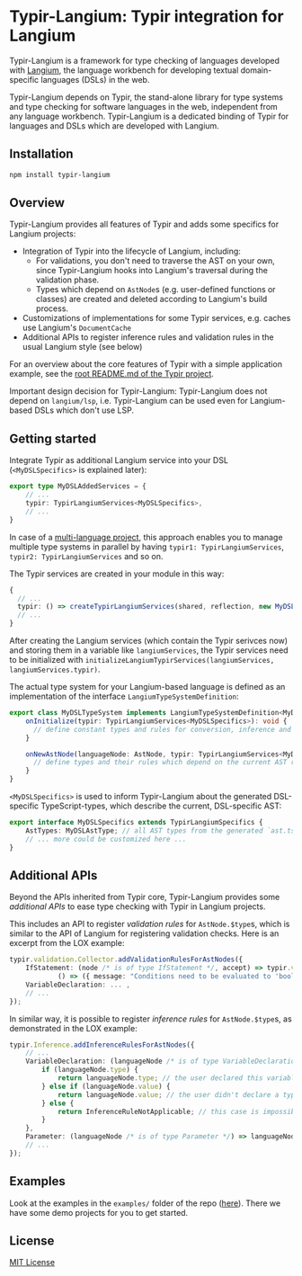 # Typir-Langium: Typir integration for Langium

Typir-Langium is a framework for type checking of languages developed with [Langium](https://langium.org),
the language workbench for developing textual domain-specific languages (DSLs) in the web.

Typir-Langium depends on Typir, the stand-alone library for type systems and type checking for software languages in the web, independent from any language workbench.
Typir-Langium is a dedicated binding of Typir for languages and DSLs which are developed with Langium.


## Installation

```bash
npm install typir-langium
```

## Overview

Typir-Langium provides all features of Typir and adds some specifics for Langium projects:

- Integration of Typir into the lifecycle of Langium, including:
  - For validations, you don't need to traverse the AST on your own, since Typir-Langium hooks into Langium's traversal during the validation phase.
  - Types which depend on `AstNode`s (e.g. user-defined functions or classes) are created and deleted according to Langium's build process.
- Customizations of implementations for some Typir services, e.g. caches use Langium's `DocumentCache`
- Additional APIs to register inference rules and validation rules in the usual Langium style (see below)

For an overview about the core features of Typir with a simple application example, see the [root README.md of the Typir project](../../README.md).

Important design decision for Typir-Langium:
Typir-Langium does not depend on `langium/lsp`, i.e. Typir-Langium can be used even for Langium-based DSLs which don't use LSP.

## Getting started

Integrate Typir as additional Langium service into your DSL (`<MyDSLSpecifics>` is explained later):

```typescript
export type MyDSLAddedServices = {
    // ...
    typir: TypirLangiumServices<MyDSLSpecifics>,
    // ...
}
```

In case of a [multi-language project](https://langium.org/docs/recipes/multiple-languages/), this approach enables you to manage multiple type systems in parallel by having `typir1: TypirLangiumServices`, `typir2: TypirLangiumServices` and so on.

The Typir services are created in your module in this way:

```typescript
{
  // ...
  typir: () => createTypirLangiumServices(shared, reflection, new MyDSLTypeSystem(), { /* customize Typir services here */ }),
  // ...
}
```

After creating the Langium services (which contain the Typir serivces now) and storing them in a variable like `langiumServices`, the Typir services need to be initialized with `initializeLangiumTypirServices(langiumServices, langiumServices.typir)`.

The actual type system for your Langium-based language is defined as an implementation of the interface `LangiumTypeSystemDefinition`:

```typescript
export class MyDSLTypeSystem implements LangiumTypeSystemDefinition<MyDSLSpecifics> {
    onInitialize(typir: TypirLangiumServices<MyDSLSpecifics>): void {
      // define constant types and rules for conversion, inference and validation here
    }

    onNewAstNode(languageNode: AstNode, typir: TypirLangiumServices<MyDSLSpecifics>): void {
      // define types and their rules which depend on the current AST respectively the given AstNode (as parsed by Langium from programs written by users of your language) here
    }
}
```

`<MyDSLSpecifics>` is used to inform Typir-Langium about the generated DSL-specific TypeScript-types, which describe the current, DSL-specific AST:

```typescript
export interface MyDSLSpecifics extends TypirLangiumSpecifics {
    AstTypes: MyDSLAstType; // all AST types from the generated `ast.ts`
    // ... more could be customized here ...
}
```

## Additional APIs

Beyond the APIs inherited from Typir core, Typir-Langium provides some *additional APIs* to ease type checking with Typir in Langium projects.

This includes an API to register *validation rules* for `AstNode.$type`s, which is similar to the API of Langium for registering validation checks.
Here is an excerpt from the LOX example:

```typescript
typir.validation.Collector.addValidationRulesForAstNodes({
    IfStatement: (node /* is of type IfStatement */, accept) => typir.validation.Constraints.ensureNodeIsAssignable(node.condition, typeBool, accept,
            () => ({ message: "Conditions need to be evaluated to 'boolean'.", languageProperty: 'condition' })),
    VariableDeclaration: ... ,
    // ...
});
```

In similar way, it is possible to register *inference rules* for `AstNode.$type`s, as demonstrated in the LOX example:

```typescript
typir.Inference.addInferenceRulesForAstNodes({
    // ...
    VariableDeclaration: (languageNode /* is of type VariableDeclaration */) => {
        if (languageNode.type) {
            return languageNode.type; // the user declared this variable with a type
        } else if (languageNode.value) {
            return languageNode.value; // the user didn't declare a type for this variable => do type inference of the assigned value instead!
        } else {
            return InferenceRuleNotApplicable; // this case is impossible, there is a validation in the Langium LOX validator for this case
        }
    },
    Parameter: (languageNode /* is of type Parameter */) => languageNode.type,
    // ...
});
```


## Examples

Look at the examples in the `examples/` folder of the repo ([here](../../examples)). There we have some demo projects for you to get started.

## License

[MIT License](../../LICENSE)
